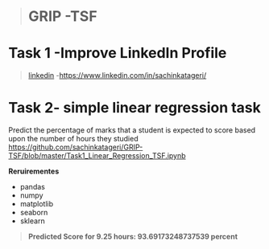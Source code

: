 > # GRIP -TSF                                                           
# Task 1 -Improve LinkedIn Profile 
>[linkedin](https://www.linkedin.com) -https://www.linkedin.com/in/sachinkatageri/ 

# Task 2- simple linear regression task

Predict the percentage of marks that a student is expected to score based upon the number of hours they studied
https://github.com/sachinkatageri/GRIP-TSF/blob/master/Task1_Linear_Regression_TSF.ipynb

**Reruirementes**
- pandas
- numpy
- matplotlib
- seaborn
- sklearn 

>**Predicted Score for 9.25 hours: 93.69173248737539 percent**
            
